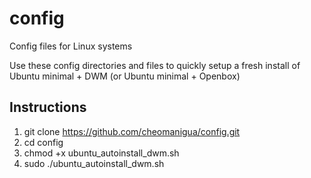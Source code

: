 # config
Config files for Linux systems

Use these config directories and files to quickly setup a fresh install of Ubuntu minimal + DWM (or Ubuntu minimal + Openbox) 

## Instructions

1. git clone https://github.com/cheomanigua/config.git 
2. cd config
3. chmod +x ubuntu_autoinstall_dwm.sh
4. sudo ./ubuntu_autoinstall_dwm.sh
